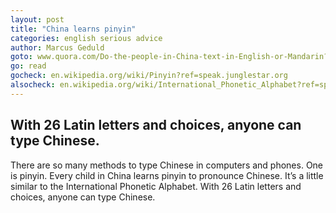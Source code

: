 ```yaml
---
layout: post
title: "China learns pinyin"
categories: english serious advice
author: Marcus Geduld
goto: www.quora.com/Do-the-people-in-China-text-in-English-or-Mandarin?ref=speak.junglestar.org
go: read
gocheck: en.wikipedia.org/wiki/Pinyin?ref=speak.junglestar.org
alsocheck: en.wikipedia.org/wiki/International_Phonetic_Alphabet?ref=speak.junglestar.org
---
```

## With 26 Latin letters and choices, anyone can type Chinese.

There are so many methods to type Chinese in computers and phones. One is pinyin. Every child in China learns pinyin to pronounce Chinese. It’s a little similar to the International Phonetic Alphabet. With 26 Latin letters and choices, anyone can type Chinese.
